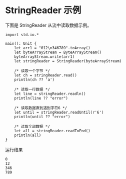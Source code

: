 # StringReader 示例

下面是 StringReader 从流中读取数据示例。
<!-- verify -->

```cangjie
import std.io.*

main(): Unit {
    let arr1 = "012\n346789".toArray()
    let byteArrayStream = ByteArrayStream()
    byteArrayStream.write(arr1)
    let stringReader = StringReader(byteArrayStream)

    /* 读取一个字节 */
    let ch = stringReader.read()
    println(ch ?? 'a')

    /* 读取一行数据 */
    let line = stringReader.readln()
    println(line ?? "error")

    /* 读取数据直到遇到字符6 */
    let until = stringReader.readUntil(r'6')
    println(until ?? "error")

    /* 读取全部数据 */
    let all = stringReader.readToEnd()
    println(all)
}
```

运行结果

```text
0
12
346
789
```
